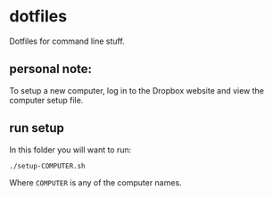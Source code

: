 # dotfiles

Dotfiles for command line stuff.

## personal note:

To setup a new computer, log in to the Dropbox website and view the computer setup file.

## run setup

In this folder you will want to run:

    ./setup-COMPUTER.sh

Where `COMPUTER` is any of the computer names.
